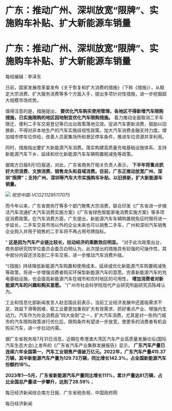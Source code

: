 # 广东：推动广州、深圳放宽“限牌”、实施购车补贴、扩大新能源车销量

# 广东：推动广州、深圳放宽“限牌”、实施购车补贴、扩大新能源车销量

每经编辑：李泽东

日前，国家发展改革委发布《关于恢复和扩大消费的措施》（下称《措施》），从稳定大宗消费、扩大服务消费等多个方面入手，提出多项针对性措施，进一步挖掘超大规模市场优势。

值得注意的是，措施提出， **要优化汽车购买使用管理，各地区不得新增汽车限购措施，已实施限购的地区因地制宜优化汽车限购措施。**
着力推动全面取消二手车限迁、便利二手车交易登记等已出台政策落地见效。促进汽车更新消费，鼓励以旧换新，不得对非本地生产的汽车实施歧视性政策。加大汽车消费金融支持力度。增加城市停车位供给，改善人员密集场所和景区停车条件，推进车位资源共享利用。

同时，措施指出要扩大新能源汽车消费。落实构建高质量充电基础设施体系、支持新能源汽车下乡、延续和优化新能源汽车车辆购置税减免等政策。

据南方日报8月1日报道，对此，广东省商务厅相关负责人表示，
**下半年将重点抓好大宗消费、文旅消费、销售龙头和县域消费。目前，广东正推动放宽广州、深圳“限牌”；支持广州、深圳等汽车大市实施购车补贴、以旧换新，扩大新能源车销量。**

![](https://inews.gtimg.com/om_bt/OqUWMDQ_Dc4aSvlkURLCHyBACKcnuwDPTfa5ibCtxeLssAA/1000)
_视觉中国-VCG211295117075_

而今年以来，广东省商务厅等多个部门聚焦大宗消费，联合印发《广东省进一步搞活汽车流通扩大汽车消费实施方案》《广东省绿色智能家电消费实施方案》等多项促消费政策。在汽车消费方面，广东提出，新能源汽车车辆购置税免征时限将进一步延长，二手车交易市场以外的企业未来也可以销售二手车，广州和深圳汽车销售企业购入并用于销售的二手车将不再占用号牌指标。

“ **这是因为汽车产业链比较长，拉动经济的乘数效应明显。**
”对于此次政策出台，商务部研究院学位委员会委员白明认为，此次提出的措施具有较强的可操作性，其中部分内容还涉及到二手车交易，进一步推动汽车消费升级。

“《措施》持续降低新能源汽车购置和使用成本，延续或优化新能源汽车购置税减免等政策，将进一步增强消费者购买环保型新能源汽车的意愿。完善新能源汽车的充电基础设施，也会提高新能源汽车在城市和农村地区的可用性，
**增加消费者对新能源汽车的兴趣和购买意愿。** ”广州市社会科学院现代产业研究所副研究员陈峰认为。

工业和信息化部新闻发言人赵志国此前表示，当前工业经济发展中还面临需求不足、效益下滑等困难，稳工业要更加重视扩大有效需求、抓好重点产业、增强内生动力。汽车作为社会消费品“四大金刚”之一，扩大汽车消费，尤其是对一些热门城市的汽车限购政策进行优化后，限购条件有望进一步放宽，使更多的消费者有机会购买汽车，进一步拉动内需。

据广东省税务局7月31日消息，近期在粤港澳大湾区汽车产业高质量发展论坛(国际汽车生态大会)上发布的《广东省汽车产业集群发展报告》显示，
**广东汽车产量已连续六年全国第一，汽车工业销售产值破万亿元。2022年，广东汽车产量415.37万辆，其中新能源汽车产量为129.73万辆，同比增长142.3%，占全国新能源汽车份额约18%。**

**2023年1—5月，广东省新能源汽车产量同比增长111%，累计产量达81万辆，占比全国总产量进一步攀升，达到了28.59%** 。

每日经济新闻综合南方日报、广东省税务局、中国政府网

每日经济新闻

